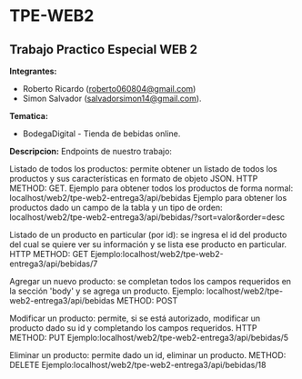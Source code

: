 # TPE-WEB2

## Trabajo Practico Especial WEB 2

**Integrantes:** 
- Roberto Ricardo (roberto060804@gmail.com) 
- Simon Salvador (salvadorsimon14@gmail.com).

**Tematica:** 
* BodegaDigital - Tienda de bebidas online.

**Descripcion:** 
Endpoints de nuestro trabajo:

Listado de todos los productos: permite obtener un listado de todos los productos y sus características en formato de objeto JSON. HTTP METHOD: GET. Ejemplo para obtener todos los productos de forma normal: localhost/web2/tpe-web2-entrega3/api/bebidas Ejemplo para obtener los productos dado un campo de la tabla y un tipo de orden: localhost/web2/tpe-web2-entrega3/api/bebidas/?sort=valor&order=desc 

Listado de un producto en particular (por id): se ingresa el id del producto del cual se quiere ver su información y se lista ese producto en particular. HTTP METHOD: GET Ejemplo:localhost/web2/tpe-web2-entrega3/api/bebidas/7

Agregar un nuevo producto: se completan todos los campos requeridos en la sección 'body' y se agrega un producto. Ejemplo: localhost/web2/tpe-web2-entrega3/api/bebidas METHOD: POST 

Modificar un producto: permite, si se está autorizado, modificar un producto dado su id y completando los campos requeridos. HTTP METHOD: PUT Ejemplo:localhost/web2/tpe-web2-entrega3/api/bebidas/5 

Eliminar un producto: permite dado un id, eliminar un producto. METHOD: DELETE Ejemplo:localhost/web2/tpe-web2-entrega3/api/bebidas/18
